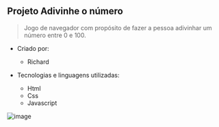 ## Projeto Adivinhe o número
> Jogo de navegador com propósito de fazer a pessoa adivinhar um número entre 0 e 100.

- Criado por:

  - Richard

- Tecnologias e linguagens utilizadas:

  - Html
  - Css
  - Javascript

![image](https://user-images.githubusercontent.com/101266986/195940452-c2c184a0-3a58-4327-a8b7-884e4e72bc75.png)

